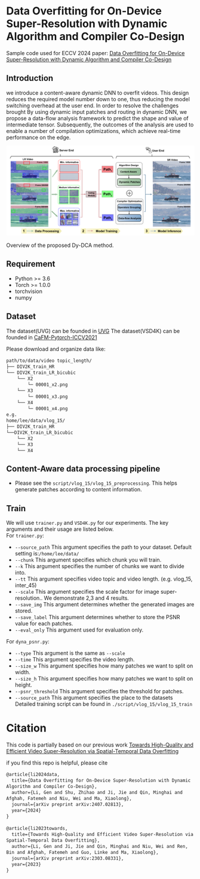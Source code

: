 # Data Overfitting for On-Device Super-Resolution with Dynamic Algorithm and Compiler Co-Design
Sample code used for ECCV 2024 paper:
[Data Overfitting for On-Device Super-Resolution with Dynamic Algorithm and Compiler Co-Design](https://arxiv.org/abs/2407.02813)
## Introduction
we introduce a content-aware dynamic DNN to overfit videos. This design reduces the required model number down to one, thus reducing the model
switching overhead at the user end. In order to resolve the challenges brought By using dynamic input patches and routing in dynamic DNN, we propose a
data-flow analysis framework to predict the shape and value of intermediate tensor. Subsequently, the outcomes of the analysis are used to enable a number
of compilation optimizations, which achieve real-time performance on the edge.


<img src="./images/intro.png">

Overview of the proposed Dy-DCA method. 

## Requirement
* Python >= 3.6
* Torch >= 1.0.0
* torchvision
* numpy
## Dataset
The dataset(UVG) can be founded in [UVG](https://ultravideo.fi/dataset.html)
The dataset(VSD4K) can be founded in [CaFM-Pytorch-ICCV2021](https://github.com/Neural-video-delivery/CaFM-Pytorch-ICCV2021)  

Please download and organize data like: 
```
path/to/data/video topic_length/
├── DIV2K_train_HR
└── DIV2K_train_LR_bicubic
    └── X2
        └─ 00001_x2.png
    └── X3
        └─ 00001_x3.png
    └── X4
        └─ 00001_x4.png
e.g.
home/lee/data/vlog_15/
├── DIV2K_train_HR
└──DIV2K_train_LR_bicubic
    └── X2
    └── X3
    └── X4
```
## Content-Aware data processing pipeline
* Please see the `script/vlog_15/vlog_15_preprocessing`. This helps generate patches according to content information.  

## Train
We will use `trainer.py` and `VSD4K.py` for our experiments. The key arguments and their usage are listed below.  
For `trainer.py`:  
- `--source_path` This argument specifies the path to your dataset. Default setting is:`/home/lee/data/`
- `--chunk` This argument specifies which chunk you will train.
- `--k` This argument specifies the number of chunks we want to divide into.
- `--tt` This argument specifies video topic and video length. (e.g. vlog_15, inter_45)
- `--scale` This argument specifies the scale factor for image super-resolution.. We demonstrate 2,3 and 4 results.
- `--save_img` This argument determines whether the generated images are stored.  
- `--save_label` This argument determines whether to store the PSNR value for each patches.  
- `--eval_only` This argument used for evaluation only.

For `dyna_psnr.py`:
- `--type` This argument is the same as `--scale`
- `--time` This argument specifies the video length.
- `--size_w` This argument specifies how many patches we want to split on width.
- `--size_h` This argument specifies how many patches we want to split on height.
- `--psnr_threshold` This argument specifies the threshold for patches.
- `--source_path` This argument specifies the place to the datasets
Detailed training script can be found in `./script/vlog_15/vlog_15_train`


# Citation

This code is partially based on our previous work
[Towards High-Quality and Efficient Video Super-Resolution via Spatial-Temporal Data Overfitting](https://arxiv.org/abs/2303.08331)

if you find this repo is helpful, please cite
```
@article{li2024data,
  title={Data Overfitting for On-Device Super-Resolution with Dynamic Algorithm and Compiler Co-Design},
  author={Li, Gen and Shu, Zhihao and Ji, Jie and Qin, Minghai and Afghah, Fatemeh and Niu, Wei and Ma, Xiaolong},
  journal={arXiv preprint arXiv:2407.02813},
  year={2024}
}

@article{li2023towards,
  title={Towards High-Quality and Efficient Video Super-Resolution via Spatial-Temporal Data Overfitting},
  author={Li, Gen and Ji, Jie and Qin, Minghai and Niu, Wei and Ren, Bin and Afghah, Fatemeh and Guo, Linke and Ma, Xiaolong},
  journal={arXiv preprint arXiv:2303.08331},
  year={2023}
}

```
